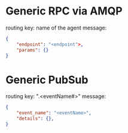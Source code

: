 # Generic RPC via AMQP
routing key: name of the agent
message:
``` json
{
    "endpoint": "<endpoint">,
    "params": {}
}
```

# Generic PubSub
routing key: "<agentName>.<eventName#>"
message:
``` json
{
    "event_name": "<eventName>",
    "details": {},
}
```
